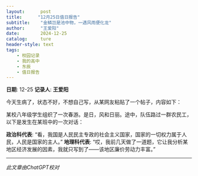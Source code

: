 ```yaml
---
layout:      post
title:      "12月25日值日报告"
subtitle:    "金鳞岂是池中物，一遇风雨便化龙"
author:      "王爱阳"
date:        2024-12-25
catalog:     ture
header-style: text
tags: 
    - 校园记录
    - 我的高中
    - 东辰
    - 值日报告
---
```


**日期**: 12-25
**记录人**: **王爱阳**

今天生病了，状态不好，不想自己写，从某网友粘贴了一个帖子，内容如下：

某校八年级学生组织了一次春游。是日，风和日丽。途中，队伍路过一群农民工，以下是发生在某班中的一次对话：

**政治科代表**: “看，我国是人民民主专政的社会主义国家，国家的一切权力属于人民，人民是国家的主人。”
**地理科代表**: “哎，我前几天做了一道题，它让我分析某地区经济发展的因素，我就只写到了——该地区廉价劳动力丰富。”

------

*此文章由ChatGPT校对*
